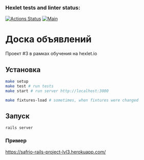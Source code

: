 ### Hexlet tests and linter status:
[![Actions Status](https://github.com/safrio/rails-project-lvl3/workflows/hexlet-check/badge.svg)](https://github.com/safrio/rails-project-lvl3/actions)
[![Main](https://github.com/safrio/rails-project-lvl3/actions/workflows/main.yml/badge.svg)](https://github.com/safrio/rails-project-lvl3/actions/workflows/main.yml)

# Доска объявлений

Проект #3 в рамках обучения на hexlet.io

## Установка

```sh
make setup
make test # run tests
make start # run server http://localhost:3000

make fixtures-load # sometimes, when fixtures were changed
```

## Запуск

`rails server`

### Пример

https://safrio-rails-project-lvl3.herokuapp.com/
